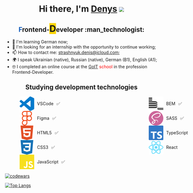 <h1 align="center">Hi there, I'm <a href="https://github.com/lordponchik" target="_blank">Denys</a> 
<img src="https://github.com/blackcater/blackcater/raw/main/images/Hi.gif" height="32"/></h1>

<h2 align="center"><span style="color: #0e5bbb">F</span>rontend-<span style="background-color: #fdd500;font-size: 30px;">D</span>eveloper :man_technologist:</h2>

- 🧠 I'm learning German now;
- 📝 I'm looking for an internship with the opportunity to continue working;
- 📫 How to contact me: [strashnyuk.denis@icloud.com](strashnyuk.denis@icloud.com);
- 🌍 I speak Ukrainian (native), Russian (native), German (B1), English (A1);
- 🤓 I completed an online course at the [GoIT](https://goit.global/ua/) <span style="color:red">school</span> in the profession Frontend-Developer.

<h2 align="center">Studying development technologies</h2>

<ul style="display:flex;justify-content:flex-start;list-style:none;margin:0">
<li>
<ul style="list-style:none;margin-right:300px">
<li style="display:flex;flex-direction:row;justify-content:space-evenly;align-items:center;">
<img src="./icons/visualstudiocode.svg" style="margin-right:10px">    
<p style="margin-right:10px">VSCode</p>
<span>✅</span>
</li>
<li style="display:flex;flex-direction:row;justify-content:space-evenly;align-items:center;">
<img src="./icons/figma.svg" style="margin-right:10px">    
<p style="margin-right:10px">Figma</p>
<span>✅</span>
</li>
<li style="display:flex;flex-direction:row;justify-content:space-evenly;align-items:center;">
<img src="./icons/html5.svg" style="margin-right:10px">    
<p style="margin-right:10px">HTML5</p>
<span>✅</span>
</li>
<li style="display:flex;flex-direction:row;justify-content:space-evenly;align-items:center;">
<img src="./icons/css3.svg" style="margin-right:10px">    
<p style="margin-right:10px">CSS3</p>
<span>✅</span>
</li>
<li style="display:flex;flex-direction:row;justify-content:space-evenly;align-items:center;">
<img src="./icons/javascript.svg" style="margin-right:10px">    
<p style="margin-right:10px">JavaScript</p>
<span>✅</span>
</li>
</ul>
</li>
<li>
<ul>
<li style="display:flex;flex-direction:row;justify-content:space-evenly;align-items:center;">
<img src="./icons/bem.svg" style="margin-right:10px">    
<p style="margin-right:10px">BEM</p>
<span>✅</span>
</li>
<li style="display:flex;flex-direction:row;justify-content:space-evenly;align-items:center;">
<img src="./icons/sass.svg" style="margin-right:10px">    
<p style="margin-right:10px">SASS</p>
<span>✅</span>
</li>
<li style="display:flex;flex-direction:row;justify-content:space-evenly;align-items:center;">
<img src="./icons/typescript.svg" style="margin-right:10px">    
<p>TypeScript</p>
</li>
<li style="display:flex;flex-direction:row;justify-content:space-evenly;align-items:center;">
<img src="./icons/react.svg" style="margin-right:10px">    
<p>React</p>
</li>
</ul>
</li>
</ul>

[![codewars](https://www.codewars.com/users/LordPonchik/badges/small)](https://www.codewars.com/users/LordPonchik)

[![Top Langs](https://github-readme-stats.vercel.app/api/top-langs/?username=lordponchik&layout=compact)](https://github.com/anuraghazra/github-readme-stats)
